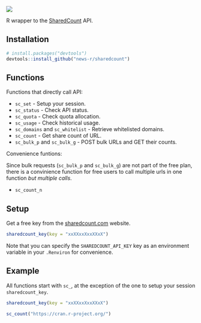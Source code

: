 ![](https://www.sharedcount.com/sharedcount.svg)

R wrapper to the [SharedCount](https://www.sharedcount.com) API.

## Installation

``` r
# install.packages("devtools")
devtools::install_github("news-r/sharedcount")
```
## Functions

Functions that directly call API:

- `sc_set` - Setup your session.
- `sc_status` - Check API status.
- `sc_quota` - Check quota allocation.
- `sc_usage` - Check historical usage.
- `sc_domains` and `sc_whitelist` - Retrieve whitelisted domains.
- `sc_count` - Get share count of URL.
- `sc_bulk_p` and `sc_bulk_g` - POST bulk URLs and GET their counts.

Convenience funtions:

Since bulk requests (`sc_bulk_p` and `sc_bulk_g`) are not part of the free plan, there is a convinience function for free users to call multiple urls in one function _but multiple calls_.

- `sc_count_n`

## Setup

Get a free key from the [sharedcount.com](https://www.sharedcount.com/) website.

``` r
sharedcount_key(key = "xxXXxxXxxXXxX")
```

Note that you can specify the `SHAREDCOUNT_API_KEY` key as an environment variable in your `.Renviron` for convenience.

## Example

All functions start with `sc_`, at the exception of the one to setup your session `sharedcount_key`.

``` r
sharedcount_key(key = "xxXXxxXxxXXxX")

sc_count("https://cran.r-project.org/")
```
